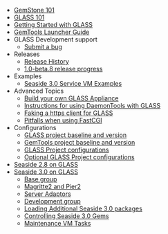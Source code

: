   * [GemStone 101](http://gemstonesoup.wordpress.com/gemstone-101/)
  * [GLASS 101](http://gemstonesoup.wordpress.com/glass-101/)
  * [Getting Started with GLASS](GettingStartedWithGLASS.md)
  * [GemTools Launcher Guide](GemTools.md)
  * GLASS Development support
    * [Submit a bug](http://code.google.com/p/glassdb/issues/entry)
  * Releases
    * [Release History](BriefGLASSHistory.md)
    * [1.0-beta.8 release progress](http://code.google.com/p/glassdb/issues/list?cursor=91&q=label%3Atask%20label%3A1.0-beta.8&updated=91&ts=1272676410&sort=priority)
  * Examples
    * [Seaside 3.0 Service VM Examples](ServiceVMExample.md)
  * Advanced Topics
    * [Build your own GLASS Appliance](BuildYourOwnGLASSAppliance.md)
    * [Instructions for using DaemonTools with GLASS](GLASSDaemonTools.md)
    * [Faking a https client for GLASS](http://www.monkeysnatchbanana.com/posts/2010/06/22/faking-a-https-client-for-glass.html)
    * [Pitfalls when using FastCGI](http://programminggems.wordpress.com/2010/01/11/fastcgi-3/)
  * Configurations
    * [GLASS project baseline and version](ConfigurationOfGLASS.md)
    * [GemTools project baseline and version](ConfigurationOfGemTools.md)
    * [GLASS Project configurations](GLASSMetacelloProjects.md)
    * [Optional GLASS Project configurations](OptionalGLASSMetacelloProjects.md)
  * [Seaside 2.8 on GLASS](Seaside28Configuration.md)
  * [Seaside 3.0 on GLASS](Seaside30Configuration.md)
    * [Base group](Seaside30Configuration#Base_group.md)
    * [Magritte2 and Pier2](Seaside30Configuration#Magritte2_and_Pier2.md)
    * [Server Adaptors](Seaside30Configuration#Server_Adaptors.md)
    * [Development group](Seaside30Configuration#Development_group.md)
    * [Loading Additional Seaside 3.0 packages](Seaside30Configuration#Loading_Additional_Seaside_3.0_packages.md)
    * [Controlling Seaside 3.0 Gems](ControllingSeaside30Gems.md)
    * [Maintenance VM Tasks](MaintenanceVMTasks.md)


